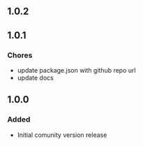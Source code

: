 ## 1.0.2
## 1.0.1

### Chores

- update package.json with github repo url
- update docs

## 1.0.0

### Added

- Initial comunity version release
